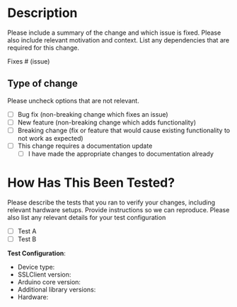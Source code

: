 # Description

Please include a summary of the change and which issue is fixed. Please also include relevant motivation and context. List any dependencies that are required for this change.

Fixes # (issue)

## Type of change

Please uncheck options that are not relevant.

- [ ] Bug fix (non-breaking change which fixes an issue)
- [ ] New feature (non-breaking change which adds functionality)
- [ ] Breaking change (fix or feature that would cause existing functionality to not work as expected)
- [ ] This change requires a documentation update
  - [ ] I have made the appropriate changes to documentation already

# How Has This Been Tested?

Please describe the tests that you ran to verify your changes, including relevant hardware setups. Provide instructions so we can reproduce. Please also list any relevant details for your test configuration

- [ ] Test A
- [ ] Test B

**Test Configuration**:
* Device type:
* SSLClient version:
* Arduino core version:
* Additional library versions:
* Hardware: